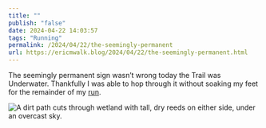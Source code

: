 ```yaml
---
title: ""
publish: "false"
date: 2024-04-22 14:03:57
tags: "Running"
permalink: /2024/04/22/the-seemingly-permanent
url: https://ericmwalk.blog/2024/04/22/the-seemingly-permanent.html
---
```


The seemingly permanent sign wasn’t wrong today the Trail was Underwater. Thankfully I was able to hop through it without soaking my feet for the remainder of my [run](https://strava.com/activities/11239336347).

![A dirt path cuts through wetland with tall, dry reeds on either side, under an overcast sky.](https://ericmwalk.blog/uploads/2024/img-8708.jpeg)